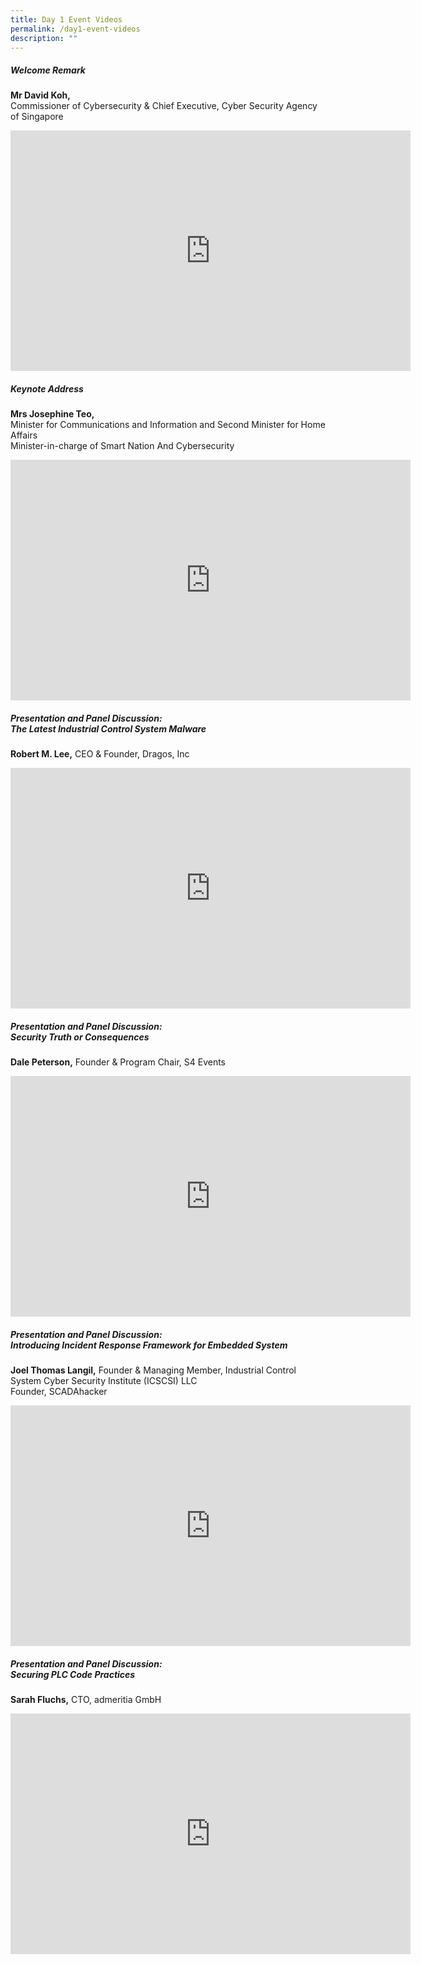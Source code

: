 ```yaml
---
title: Day 1 Event Videos
permalink: /day1-event-videos
description: ""
---
```

##### **Welcome Remark**
<b>Mr David Koh,</b><br> Commissioner of Cybersecurity & Chief Executive, Cyber Security Agency of Singapore

<iframe width="640" height="385" src="https://www.youtube.com/embed/EBwKi65oLM4" title="YouTube video player" frameborder="0" allow="accelerometer; autoplay; clipboard-write; encrypted-media; gyroscope; picture-in-picture" allowfullscreen></iframe>

##### **Keynote Address**
<b>Mrs Josephine Teo,</b><br> Minister for Communications and Information and Second Minister for Home Affairs <br>Minister-in-charge of Smart Nation And Cybersecurity

<iframe width="640" height="385" src="https://www.youtube.com/embed/DjM-j1Yifko" title="YouTube video player" frameborder="0" allow="accelerometer; autoplay; clipboard-write; encrypted-media; gyroscope; picture-in-picture" allowfullscreen></iframe>

##### **Presentation and Panel Discussion: <br>The Latest Industrial Control System Malware**
<b>Robert M. Lee,</b> CEO & Founder, Dragos, Inc<br>
<iframe width="640" height="385" src="https://www.youtube.com/embed/uTq706YyQHY" title="YouTube video player" frameborder="0" allow="accelerometer; autoplay; clipboard-write; encrypted-media; gyroscope; picture-in-picture" allowfullscreen></iframe>

##### **Presentation and Panel Discussion: <br>Security Truth or Consequences**
<b>Dale Peterson,</b> Founder & Program Chair, S4 Events<br>
<iframe width="640" height="385" src="https://www.youtube.com/embed/CZ1-Ns6Fqxw" title="YouTube video player" frameborder="0" allow="accelerometer; autoplay; clipboard-write; encrypted-media; gyroscope; picture-in-picture" allowfullscreen></iframe>

##### **Presentation and Panel Discussion: <br>Introducing Incident Response Framework for Embedded System**

<b>Joel Thomas Langil,</b> Founder & Managing Member,   Industrial Control System Cyber Security Institute (ICSCSI) LLC  
Founder, SCADAhacker

<iframe width="640" height="385" src="https://www.youtube.com/embed/Gp1tTNE3sq4" title="YouTube video player" frameborder="0" allow="accelerometer; autoplay; clipboard-write; encrypted-media; gyroscope; picture-in-picture" allowfullscreen></iframe>

##### **Presentation and Panel Discussion: <br>Securing PLC Code Practices**

<b>Sarah Fluchs,</b> CTO, admeritia GmbH

<iframe width="640" height="385" src="https://www.youtube.com/embed/vc4iYTUQHFA" title="YouTube video player" frameborder="0" allow="accelerometer; autoplay; clipboard-write; encrypted-media; gyroscope; picture-in-picture" allowfullscreen></iframe>